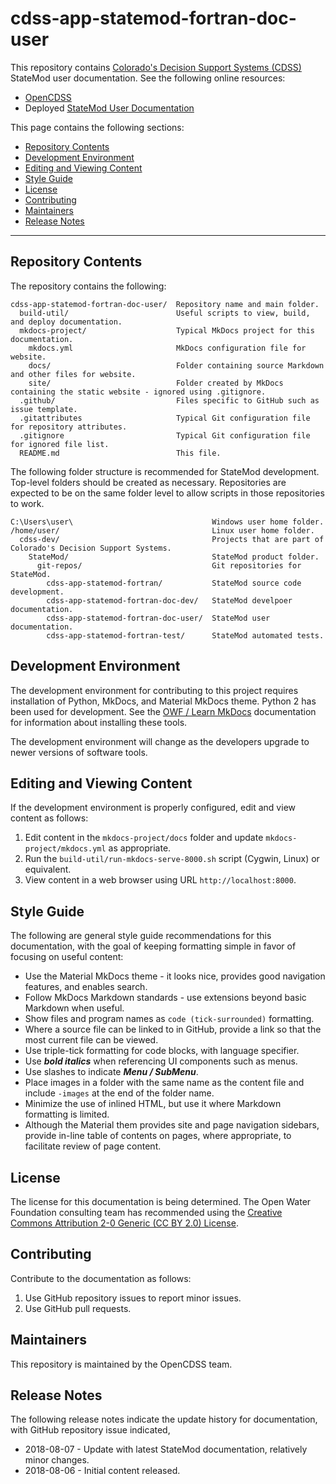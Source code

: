 # cdss-app-statemod-fortran-doc-user #

This repository contains [Colorado's Decision Support Systems (CDSS)](http://cdss.state.co.us/Pages/CDSSHome.aspx) StateMod user documentation.
See the following online resources:

* [OpenCDSS](http://learn.openwaterfoundation.org/cdss-website-opencdss/)
* Deployed [StateMod User Documentation](http://learn.openwaterfoundation.org/cdss-app-statemod-fortran-doc-user/)

This page contains the following sections:

* [Repository Contents](#repository-contents)
* [Development Environment](#development-environment)
* [Editing and Viewing Content](#editing-and-viewing-content)
* [Style Guide](#style-guide)
* [License](#license)
* [Contributing](#contributing)
* [Maintainers](#maintainers)
* [Release Notes](#release-notes)

-----------------

## Repository Contents ##

The repository contains the following:

```text
cdss-app-statemod-fortran-doc-user/  Repository name and main folder.
  build-util/                        Useful scripts to view, build, and deploy documentation.
  mkdocs-project/                    Typical MkDocs project for this documentation.
    mkdocs.yml                       MkDocs configuration file for website.
    docs/                            Folder containing source Markdown and other files for website.
    site/                            Folder created by MkDocs containing the static website - ignored using .gitignore.
  .github/                           Files specific to GitHub such as issue template.
  .gitattributes                     Typical Git configuration file for repository attributes.
  .gitignore                         Typical Git configuration file for ignored file list.
  README.md                          This file.

```

The following folder structure is recommended for StateMod development.
Top-level folders should be created as necessary.
Repositories are expected to be on the same folder level to allow scripts in those repositories to work.

```
C:\Users\user\                               Windows user home folder.
/home/user/                                  Linux user home folder.
  cdss-dev/                                  Projects that are part of Colorado's Decision Support Systems.
    StateMod/                                StateMod product folder.
      git-repos/                             Git repositories for StateMod.
        cdss-app-statemod-fortran/           StateMod source code development.
        cdss-app-statemod-fortran-doc-dev/   StateMod develpoer documentation.
        cdss-app-statemod-fortran-doc-user/  StateMod user documentation.
        cdss-app-statemod-fortran-test/      StateMod automated tests.
```

## Development Environment ##

The development environment for contributing to this project requires installation of Python, MkDocs, and Material MkDocs theme.
Python 2 has been used for development.
See the [OWF / Learn MkDocs](http://learn.openwaterfoundation.org/owf-learn-mkdocs/)
documentation for information about installing these tools.

The development environment will change as the developers upgrade to newer versions of software tools.

## Editing and Viewing Content ##

If the development environment is properly configured, edit and view content as follows:

1. Edit content in the `mkdocs-project/docs` folder and update `mkdocs-project/mkdocs.yml` as appropriate.
2. Run the `build-util/run-mkdocs-serve-8000.sh` script (Cygwin, Linux) or equivalent.
3. View content in a web browser using URL `http://localhost:8000`.

## Style Guide ##

The following are general style guide recommendations for this documentation,
with the goal of keeping formatting simple in favor of focusing on useful content:

* Use the Material MkDocs theme - it looks nice, provides good navigation features, and enables search.
* Follow MkDocs Markdown standards - use extensions beyond basic Markdown when useful.
* Show files and program names as `code (tick-surrounded)` formatting.
* Where a source file can be linked to in GitHub, provide a link so that the most current file can be viewed.
* Use triple-tick formatting for code blocks, with language specifier.
* Use ***bold italics*** when referencing UI components such as menus.
* Use slashes to indicate ***Menu / SubMenu***.
* Place images in a folder with the same name as the content file and include `-images` at the end of the folder name.
* Minimize the use of inlined HTML, but use it where Markdown formatting is limited.
* Although the Material them provides site and page navigation sidebars,
provide in-line table of contents on pages, where appropriate, to facilitate review of page content.

## License ##

The license for this documentation is being determined.
The Open Water Foundation consulting team has recommended using the
[Creative Commons Attribution 2-0 Generic (CC BY 2.0) License](https://creativecommons.org/licenses/by/2.0/).

## Contributing ##

Contribute to the documentation as follows:

1. Use GitHub repository issues to report minor issues.
2. Use GitHub pull requests.

## Maintainers ##

This repository is maintained by the OpenCDSS team.

## Release Notes ##

The following release notes indicate the update history for documentation, with GitHub repository issue indicated,

* 2018-08-07 - Update with latest StateMod documentation, relatively minor changes.
* 2018-08-06 - Initial content released.

